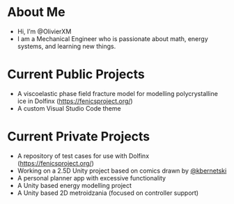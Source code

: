 # About Me
- Hi, I’m @OlivierXM
- I am a Mechanical Engineer who is passionate about math, energy systems, and learning new things.

# Current Public Projects
- A viscoelastic phase field fracture model for modelling polycrystalline ice in Dolfinx (https://fenicsproject.org/)
- A custom Visual Studio Code theme

# Current Private Projects
- A repository of test cases for use with Dolfinx (https://fenicsproject.org/)
- Working on a 2.5D Unity project based on comics drawn by [@kbernetski](https://github.com/kbernetski)
- A personal planner app with excessive functionality
- A Unity based energy modelling project
- A Unity based 2D metroidzania (focused on controller support)

<!---
OlivierXM/OlivierXM is a ✨ special ✨ repository because its `README.md` (this file) appears on your GitHub profile.
You can click the Preview link to take a look at your changes.
--->
